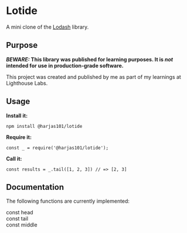# Lotide

A mini clone of the [Lodash](https://lodash.com) library.

## Purpose

**_BEWARE:_ This library was published for learning purposes. It is _not_ intended for use in production-grade software.**

This project was created and published by me as part of my learnings at Lighthouse Labs. 

## Usage

**Install it:**

`npm install @harjas101/lotide`

**Require it:**

`const _ = require('@harjas101/lotide');`

**Call it:**

`const results = _.tail([1, 2, 3]) // => [2, 3]`

## Documentation

The following functions are currently implemented:

const head   
const tail   
const middle 
